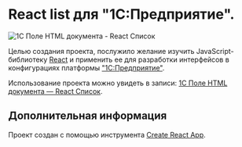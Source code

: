 # React list для "1С:Предприятие".

![1С Поле HTML документа - React Список](https://blagin.ru/wp-content/uploads/2021/12/1s-pole-html-dokumenta-react-spisok.gif)

Целью создания проекта, послужило желание изучить JavaScript-библиотеку [React](https://reactjs.org/) и применить ее для разработки интерфейсов в конфигурациях платформы ["1С:Предприятие"](https://v8.1c.ru/).

Использование проекта можно увидеть в записи: [1С Поле HTML документа — React Список](https://blagin.ru/1s-pole-html-dokumenta-react-spisok/).

## Дополнительная информация
Проект создан с помощью инструмента [Create React App](https://github.com/facebook/create-react-app).